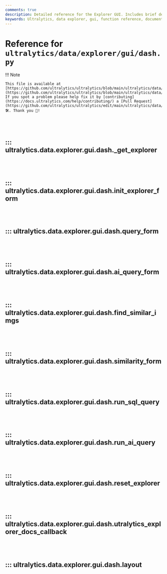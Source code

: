 ```yaml
---
comments: true
description: Detailed reference for the Explorer GUI. Includes brief descriptions for all the major functions used in the dashboard demo of Explorer API.
keywords: Ultralytics, data explorer, gui, function reference, documentation, AI queries, image similarity, SQL queries, streamlit, semantic search
---
```


# Reference for `ultralytics/data/explorer/gui/dash.py`

!!! Note

    This file is available at [https://github.com/ultralytics/ultralytics/blob/main/ultralytics/data/explorer/gui/dash.py](https://github.com/ultralytics/ultralytics/blob/main/ultralytics/data/explorer/gui/dash.py). If you spot a problem please help fix it by [contributing](https://docs.ultralytics.com/help/contributing/) a [Pull Request](https://github.com/ultralytics/ultralytics/edit/main/ultralytics/data/explorer/gui/dash.py) 🛠️. Thank you 🙏!

<br><br>

## ::: ultralytics.data.explorer.gui.dash._get_explorer

<br><br>

## ::: ultralytics.data.explorer.gui.dash.init_explorer_form

<br><br>

## ::: ultralytics.data.explorer.gui.dash.query_form

<br><br>

## ::: ultralytics.data.explorer.gui.dash.ai_query_form

<br><br>

## ::: ultralytics.data.explorer.gui.dash.find_similar_imgs

<br><br>

## ::: ultralytics.data.explorer.gui.dash.similarity_form

<br><br>

## ::: ultralytics.data.explorer.gui.dash.run_sql_query

<br><br>

## ::: ultralytics.data.explorer.gui.dash.run_ai_query

<br><br>

## ::: ultralytics.data.explorer.gui.dash.reset_explorer

<br><br>

## ::: ultralytics.data.explorer.gui.dash.utralytics_explorer_docs_callback

<br><br>

## ::: ultralytics.data.explorer.gui.dash.layout

<br><br>
